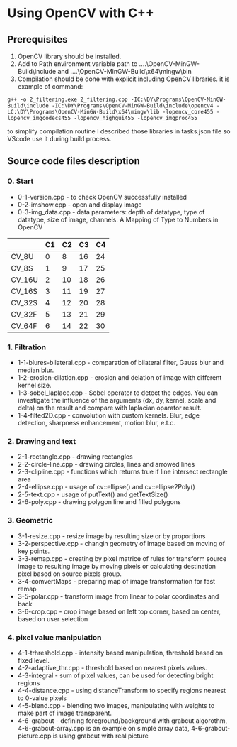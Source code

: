 # Using OpenCV with C++

## Prerequisites
1) OpenCV library should be installed.
2) Add to Path environment variable path to ....\OpenCV-MinGW-Build\include and ....\OpenCV-MinGW-Build\x64\mingw\bin
3) Compilation should be done with explicit including OpenCV libraries. it is example of command:
```
g++ -o 2_filtering.exe 2_filtering.cpp -IC:\DY\Programs\OpenCV-MinGW-Build\include -IC:\DY\Programs\OpenCV-MinGW-Build\include\opencv4 -LC:\DY\Programs\OpenCV-MinGW-Build\x64\mingw\lib -lopencv_core455 -lopencv_imgcodecs455 -lopencv_highgui455 -lopencv_imgproc455
```
to simplify compilation routine I described those libraries in tasks.json file so VScode use it during build process. 

## Source code files description
### 0. Start
* 0-1-version.cpp - to check OpenCV successfully installed
* 0-2-imshow.cpp - open and display image
* 0-3-img_data.cpp - data parameters: depth of datatype, type of datatype, size of image, channels.
A Mapping of Type to Numbers in OpenCV

| | C1 | C2 | C3 | C4
|---|---|---|---|---|
|CV_8U|	0|	8|	16|	24
|CV_8S|	1|	9|	17|	25
|CV_16U| 2|	10|	18|	26
|CV_16S| 3|	11|	19|	27
|CV_32S| 4|	12|	20|	28
|CV_32F| 5|	13|	21|	29
|CV_64F| 6|	14|	22|	30

### 1. Filtration
* 1-1-blures-bilateral.cpp - comparation of bilateral filter, Gauss blur and median blur.
* 1-2-erosion-dilation.cpp - erosion and delation of image with different kernel size.
* 1-3-sobel_laplace.cpp - Sobel operator to detect the edges. You can investigate the influence of the arguments (dx, dy, kernel, scale and delta) on the result and compare with laplacian oparator result.
* 1-4-filted2D.cpp - convolution with custom kernels. Blur, edge detection, sharpness enhancement, motion blur, e.t.c.

### 2. Drawing and text
* 2-1-rectangle.cpp - drawing rectangles
* 2-2-circle-line.cpp - drawing circles, lines and arrowed lines
* 2-3-clipline.cpp - functions which returns true if line intersect rectangle area
* 2-4-ellipse.cpp - usage of cv::ellipse() and cv::ellipse2Poly()
* 2-5-text.cpp - usage of putText() and getTextSize()
* 2-6-poly.cpp - drawing polygon line and filled polygons

### 3. Geometric
* 3-1-resize.cpp - resize image by resulting size or by proportions
* 3-2-perspective.cpp - changin geometry of image based on moving of key points.
* 3-3-remap.cpp - creating by pixel matrice of rules for transform source image to resulting image by moving pixels or calculating destination pixel based on source pixels group.
* 3-4-comvertMaps - preparing map of image transformation for fast remap
* 3-5-polar.cpp - transform image from linear to polar coordinates and back
* 3-6-crop.cpp - crop image based on left top corner, based on center, based on user selection

### 4. pixel value manipulation
* 4-1-trhreshold.cpp - intensity based manipulation, threshold based on fixed level.
* 4-2-adaptive_thr.cpp - threshold based on nearest pixels values.
* 4-3-integral - sum of pixel values, can be used for detecting bright regions
* 4-4-distance.cpp - using distanceTransform to specify regions nearest to 0-value pixels
* 4-5-blend.cpp - blending two images, manipulating with weights to make part of image transparent.
* 4-6-grabcut - defining foreground/background with grabcut algorothm, 4-6-grabcut-array.cpp is an example on simple array data,  4-6-grabcut-picture.cpp is using grabcut with real picture

